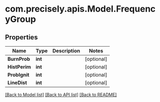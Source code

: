 
# com.precisely.apis.Model.FrequencyGroup

## Properties

Name | Type | Description | Notes
------------ | ------------- | ------------- | -------------
**BurnProb** | **int** |  | [optional] 
**HistPerim** | **int** |  | [optional] 
**ProbIgnit** | **int** |  | [optional] 
**LineDist** | **int** |  | [optional] 

[[Back to Model list]](../README.md#documentation-for-models)
[[Back to API list]](../README.md#documentation-for-api-endpoints)
[[Back to README]](../README.md)


